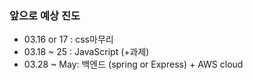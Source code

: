 ### 앞으로 예상 진도
- 03.16 or 17 : css마무리
- 03.18 ~ 25 : JavaScript (+과제)
- 03.28 ~ May: 백엔드 (spring or Express) + AWS cloud
